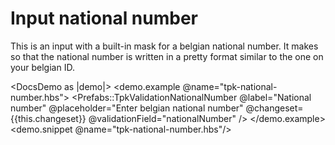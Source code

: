 # Input national number

This is an input with a built-in mask for a belgian national number.
It makes so that the national number is written in a pretty format similar
to the one on your belgian ID.


<DocsDemo as |demo|>
  <demo.example @name="tpk-national-number.hbs">
      <Prefabs::TpkValidationNationalNumber 
        @label="National number"
        @placeholder="Enter belgian national number"
        @changeset={{this.changeset}} 
        @validationField="nationalNumber"
      />
  </demo.example>
  <demo.snippet @name="tpk-national-number.hbs"/>
</DocsDemo>

